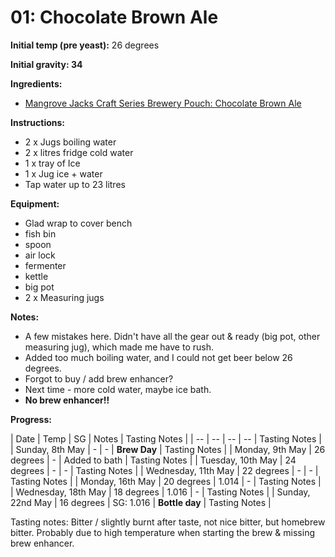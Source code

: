 # 01: Chocolate Brown Ale

**Initial temp (pre yeast):** 26 degrees

**Initial gravity: 34**

**Ingredients:**
* [Mangrove Jacks Craft Series Brewery Pouch: Chocolate Brown Ale](http://mangrovejacks.com/collections/craft-series-brewery-pouch/products/mangrove-jacks-craft-series-nut-brown-ale-pouch)

**Instructions:**
* 2 x Jugs boiling water
* 2 x litres fridge cold water
* 1 x tray of Ice
* 1 x Jug ice + water
* Tap water up to 23 litres

**Equipment:**

* Glad wrap to cover bench
* fish bin
* spoon
* air lock
* fermenter
* kettle
* big pot
* 2 x Measuring jugs


**Notes:**
* A few mistakes here. Didn't have all the gear out & ready (big pot, other measuring jug), which made me have to rush.
* Added too much boiling water, and I could not get beer below 26 degrees.
* Forgot to buy / add brew enhancer?
* Next time - more cold water, maybe ice bath.
* **No brew enhancer!!**

**Progress:**

| Date | Temp | SG | Notes | Tasting Notes |
| -- | -- | -- | -- | Tasting Notes |
| Sunday, 8th May | - | - | **Brew Day** | Tasting Notes |
| Monday, 9th May | 26 degrees | - | Added to bath | Tasting Notes |
| Tuesday, 10th May | 24 degrees | - | - | Tasting Notes |
| Wednesday, 11th May | 22 degrees | - | - | Tasting Notes |
| Monday, 16th May | 20 degrees | 1.014 | - | Tasting Notes |
| Wednesday, 18th May | 18 degrees | 1.016 | - | Tasting Notes |
| Sunday, 22nd May | 16 degrees | SG: 1.016 | **Bottle day** | Tasting Notes |

Tasting notes: 
Bitter / slightly burnt after taste, not nice bitter, but homebrew bitter.
Probably due to high temperature when starting the brew & missing brew enhancer.